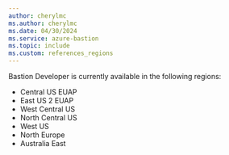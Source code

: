 ```yaml
---
author: cherylmc
ms.author: cherylmc
ms.date: 04/30/2024
ms.service: azure-bastion
ms.topic: include
ms.custom: references_regions
---
```


Bastion Developer is currently available in the following regions:

* Central US EUAP
* East US 2 EUAP
* West Central US
* North Central US
* West US
* North Europe
* Australia East
